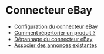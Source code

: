 # Connecteur eBay

  * [Configuration du connecteur eBay](ebay_connector/setup)
  * [Comment répertorier un produit ?](ebay_connector/manage)
  * [Dépannage du connecteur eBay](ebay_connector/troubleshooting)
  * [Associer des annonces existantes](ebay_connector/linking_listings)


